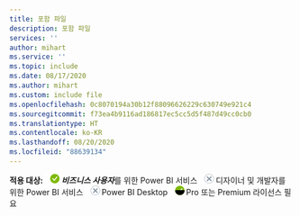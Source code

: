 ```yaml
---
title: 포함 파일
description: 포함 파일
services: ''
author: mihart
ms.service: ''
ms.topic: include
ms.date: 08/17/2020
ms.author: mihart
ms.custom: include file
ms.openlocfilehash: 0c8070194a30b12f88096626229c630749e921c4
ms.sourcegitcommit: f73ea4b9116ad186817ec5cc5d5f487d49cc0cb0
ms.translationtype: HT
ms.contentlocale: ko-KR
ms.lasthandoff: 08/20/2020
ms.locfileid: "88639134"
---
```

<Token>**적용 대상:** ![예](media/yes.png)***비즈니스 사용자***를 위한 Power BI 서비스 ![아니요](media/no.png)디자이너 및 개발자를 위한 Power BI 서비스 ![아니요](media/no.png)Power BI Desktop ![예](media/maybe.png)Pro 또는 Premium 라이선스 필요 </Token>
